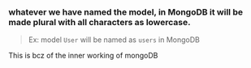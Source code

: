 ### whatever we have named the model, in MongoDB it will be made plural with all characters as lowercase.
> Ex: model `User` will be named as `users` in MongoDB

This is bcz of the inner working of mongoDB